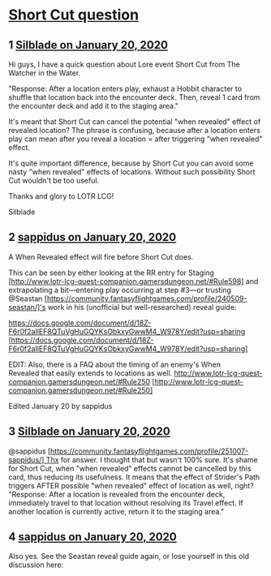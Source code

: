 # [Short Cut question](https://community.fantasyflightgames.com/topic/304728-short-cut-question/)

## 1 [Silblade on January 20, 2020](https://community.fantasyflightgames.com/topic/304728-short-cut-question/?do=findComment&comment=3875326)

Hi guys, I have a quick question about Lore event Short Cut from The Watcher in the Water.

"Response: After a location enters play, exhaust a Hobbit character to shuffle that location back into the encounter deck. Then, reveal 1 card from the encounter deck and add it to the staging area."

It's meant that Short Cut can cancel the potential "when revealed" effect of revealed location? The phrase is confusing, because after a location enters play can mean after you reveal a location = after triggering "when revealed" effect.

It's quite important difference, because by Short Cut you can avoid some nasty "when revealed" effects of locations. Without such possibility Short Cut wouldn't be too useful.

Thanks and glory to LOTR LCG!

Silblade

## 2 [sappidus on January 20, 2020](https://community.fantasyflightgames.com/topic/304728-short-cut-question/?do=findComment&comment=3875359)

A When Revealed effect will fire before Short Cut does.

This can be seen by either looking at the RR entry for Staging [http://www.lotr-lcg-quest-companion.gamersdungeon.net/#Rule598] and extrapolating a bit—entering play occurring at step #3—or trusting @Seastan [https://community.fantasyflightgames.com/profile/240509-seastan/]'s work in his (unofficial but well-researched) reveal guide:

https://docs.google.com/document/d/18Z-F6r0f2aIlEF8QTuVgHuGQYKsObkxyGwwM4_W978Y/edit?usp=sharing [https://docs.google.com/document/d/18Z-F6r0f2aIlEF8QTuVgHuGQYKsObkxyGwwM4_W978Y/edit?usp=sharing]

EDIT: Also, there is a FAQ about the timing of an enemy's When Revealed that easily extends to locations as well. http://www.lotr-lcg-quest-companion.gamersdungeon.net/#Rule250 [http://www.lotr-lcg-quest-companion.gamersdungeon.net/#Rule250]

Edited January 20 by sappidus

## 3 [Silblade on January 20, 2020](https://community.fantasyflightgames.com/topic/304728-short-cut-question/?do=findComment&comment=3875371)

@sappidus [https://community.fantasyflightgames.com/profile/251007-sappidus/] Thx for answer. I thought that but wasn't 100% sure. It's shame for Short Cut, when "when revealed" effects cannot be cancelled by this card, thus reducing its usefulness. It means that the effect of Strider's Path triggers AFTER possible "when revealed" effect of location as well, right?
"Response: After a location is revealed from the encounter deck, immediately travel to that location without resolving its Travel effect. If another location is currently active, return it to the staging area."

## 4 [sappidus on January 20, 2020](https://community.fantasyflightgames.com/topic/304728-short-cut-question/?do=findComment&comment=3875380)

Also yes. See the Seastan reveal guide again, or lose yourself in this old discussion here:

 

